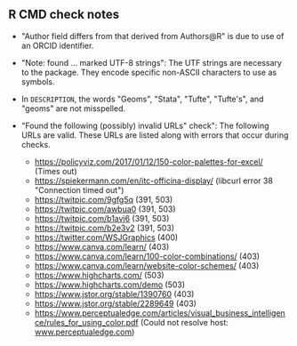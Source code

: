 ## R CMD check notes

-   "Author field differs from that derived from Authors@R" is due to use of
    an ORCID identifier.

-   "Note: found ... marked UTF-8 strings": The UTF strings are necessary to the package.
    They encode specific non-ASCII characters to use as symbols.

-   In `DESCRIPTION`, the words "Geoms", "Stata", "Tufte", "Tufte's", 
    and "geoms" are not misspelled.

-   "Found the following (possibly) invalid URLs" check": The following URLs are valid.
    These URLs are listed along with errors that occur during checks.

    -   https://policyviz.com/2017/01/12/150-color-palettes-for-excel/ (Times out)
    -   https://spiekermann.com/en/itc-officina-display/ (libcurl error 38 "Connection timed out")
    -   https://twitpic.com/9gfg5q (391, 503)
    -   https://twitpic.com/awbua0 (391, 503)
    -   https://twitpic.com/b1avj6 (391, 503)
    -   https://twitpic.com/b2e3v2 (391, 503)
    -   https://twitter.com/WSJGraphics (400)
    -   https://www.canva.com/learn/ (403)
    -   https://www.canva.com/learn/100-color-combinations/ (403)
    -   https://www.canva.com/learn/website-color-schemes/ (403)
    -   https://www.highcharts.com/ (503)
    -   https://www.highcharts.com/demo (503)
    -   https://www.jstor.org/stable/1390760  (403)
    -   https://www.jstor.org/stable/2289649  (403)
    -   https://www.perceptualedge.com/articles/visual_business_intelligence/rules_for_using_color.pdf (Could not resolve host: www.perceptualedge.com)
